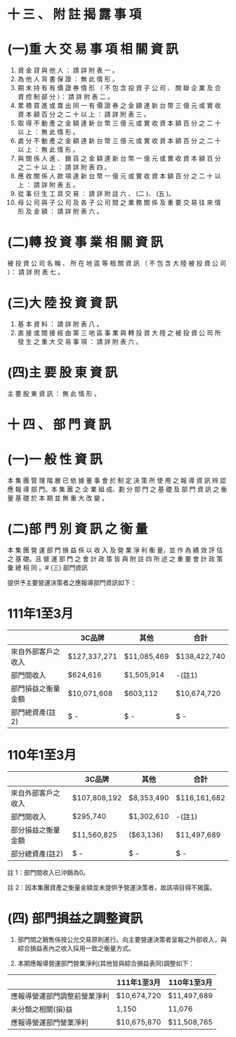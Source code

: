 # 十 三 、 附 註 揭 露 事 項

# (一)重 大 交 易 事 項 相 關 資 訊

1. 資 金 貸 與 他 人 ： 請 詳 附 表 一 。
2. 為 他 人 背 書 保 證 ： 無 此 情 形 。
3. 期 末 持 有 有 價 證 券 情 形 （ 不 包 含 投 資 子 公 司 、 關 聯 企 業 及 合 資 控 制 部 分 ）： 請 詳 附 表 二 。
4. 累 積 買 進 或 賣 出 同 一 有 價 證 券 之 金 額 達 新 台 幣 三 億 元 或 實 收 資 本 額 百 分 之 二 十 以 上 ： 請 詳 附 表 三 。
5. 取 得 不 動 產 之 金 額 達 新 台 幣 三 億 元 或 實 收 資 本 額 百 分 之 二 十 以 上 ： 無 此 情 形 。
6. 處 分 不 動 產 之 金 額 達 新 台 幣 三 億 元 或 實 收 資 本 額 百 分 之 二 十 以 上 ： 無 此 情 形 。
7. 與 關 係 人 進 、 銷 貨 之 金 額 達 新 台 幣 一 億 元 或 實 收 資 本 額 百 分 之 二 十 以 上 ： 請 詳 附 表 四 。
8. 應 收 關 係 人 款 項 達 新 台 幣 一 億 元 或 實 收 資 本 額 百 分 之 二 十 以 上 ： 請 詳 附 表 五 。
9. 從 事 衍 生 工 具 交 易 ： 請 詳 附 註 六 、 (二 )、 (五 )。
10. 母 公 司 與 子 公 司 及 各 子 公 司 間 之 業 務 關 係 及 重 要 交 易 往 來 情 形 及 金 額 ： 請 詳 附 表 六 。

# (二)轉 投 資 事 業 相 關 資 訊

被 投 資 公 司 名 稱 、 所 在 地 區 等 相 關 資 訊 （ 不 包 含 大 陸 被 投 資 公 司 ）： 請 詳 附 表 七 。

# (三)大 陸 投 資 資 訊

1. 基 本 資 料 ： 請 詳 附 表 八 。
2. 直 接 或 間 接 經 由 第 三 地 區 事 業 與 轉 投 資 大 陸 之 被 投 資 公 司 所 發 生 之 重 大 交 易 事 項 ： 請 詳 附 表 六 。

# (四)主 要 股 東 資 訊

主 要 股 東 資 訊 ： 無 此 情 形 。

# 十 四 、 部 門 資 訊

# (一)一 般 性 資 訊

本 集 團 管 理 階 層 已 依 據 董 事 會 於 制 定 決 策 所 使 用 之 報 導 資 訊 辨 認 應 報 導 部 門。本 集 團 之 企 業 組 成、劃 分 部 門 之 基 礎 及 部 門 資 訊 之 衡 量 基 礎 於 本 期 並 無 重 大 改 變 。

# (二)部 門 別 資 訊 之 衡 量

本 集 團 營 運 部 門 損 益 係 以 收 入 及 營 業 淨 利 衡 量，並 作 為 績 效 評 估 之 基 礎。且 營 運 部 門 之 會 計 政 策 皆 與 附 註 四 所 述 之 重 要 會 計 政 策 彙 總 相 同 。# (三) 部門資訊

提供予主要營運決策者之應報導部門資訊如下：

# 111年1至3月

| |3C品牌|其他|合計|
|---|---|---|---|
|來自外部客戶之收入|$127,337,271|$11,085,469|$138,422,740|
|部門間收入|$624,616|$1,505,914|-(註1)|
|部門損益之衡量金額|$10,071,608|$603,112|$10,674,720|
|部門總資產(註2)|$ -|$ -|$ -|

# 110年1至3月

| |3C品牌|其他|合計|
|---|---|---|---|
|來自外部客戶之收入|$107,808,192|$8,353,490|$116,161,682|
|部門間收入|$295,740|$1,302,610|-(註1)|
|部分損益之衡量金額|$11,560,825|($63,136)|$11,497,689|
|部分總資產(註2)|$ -|$ -|$ -|

註 1：部門間收入已沖銷為0。

註 2：因本集團資產之衡量金額並未提供予營運決策者，故該項目得不揭露。

# (四) 部門損益之調整資訊

1. 部門間之銷售係按公允交易原則進行。向主要營運決策者呈報之外部收入，與綜合損益表內之收入採用一致之衡量方式。

2. 本期應報導營運部門營業淨利(其他皆與綜合損益表同)調整如下：

| |111年1至3月|110年1至3月|
|---|---|---|
|應報導營運部門調整前營業淨利|$10,674,720|$11,497,689|
|未分類之相關(損)益|1,150|11,076|
|應報導營運部門營業淨利|$10,675,870|$11,508,765|